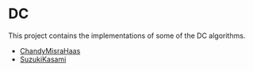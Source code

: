 # DC

This project contains the implementations of some of the DC algorithms.

- [ChandyMisraHaas](README%20-%20ChandyMisraHaas.md)
- [SuzukiKasami](README%20-%20SuzukiKasami.md)